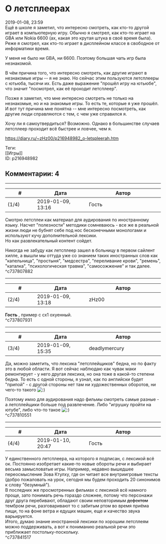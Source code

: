 О летсплеерах
=============

  
2019-01-08, 23:59  
 Ещё в школе я заметил, что интересно смотреть, как кто-то другой играет в компьютерную игру. Обычно я смотрел, как кто-то играет на GBA или Nokia 6600 (ах, какая это крутая штука в своё время была). Реже я смотрел, как кто-то играет в дисплейном классе в свободное от информатики время.   
   
 У меня не было ни GBA, ни 6600. Поэтому большая чать игр была незнакомой.   
   
 В чём причина того, что интересно смотреть, как другие играют в незнакомые игры -- я не знаю. Но сейчас этим пользуются летсплееры с ютьюба, тысячи их. Есть даже выражение "прошёл игру на ютьюбе", что значит "посмотрел, как её проходит летсплеер".   
   
 Позже я заметил, что мне интересно смотреть не только на незнакомые, но и на знакомые игры. То есть те, которые я уже прошёл. И вот тут причина мне понятна -- мне интересно посмотреть, как другие люди справляются с тем, с чем уже справился я.   
   
 Хочу ли я самоутвердиться? Возможно. Однако в большинстве случаев летсплеер проходит всё быстрее и ловчее, чем я.   
  
<https://diary.ru/~zHz00/p216948982_o-letspleerah.htm>  
  
Теги:  
[[Игры]]  
ID: p216948982  


Комментарии: 4
--------------

  


---



|         #         |              Дата              |                     Автор                     |           ID           |
| --- | --- | --- | --- |
| (1/4) | 2019-01-09, 13:16 | Гость | c737807882 |

  
 Смотрю летсплеи как материал для аудирования по иностранному языку. Насчет "полезности" методики сомневаюсь - все же в реальной жизни люди не бубнят себе под нос бесконечными монологами и используют кучу дополнительной лексики.   
 Но как развлекательный контент сойдет.   
   
 Никогда не забуду как летсплеер зашел в больницу в первом сайлент хилле, а вышли мы оттуда уже со знанием таких иностранных слов как "капельница", "простыня", "медсестра", "переливание крови", "ремень", "каталка", "психологическая травма", "самосожжение" и так далее.   
 ^c737807882

---



|         #         |              Дата              |                     Автор                     |           ID           |
| --- | --- | --- | --- |
| (2/4) | 2019-01-09, 13:18 | zHz00 | c737807931 |

  
  **Гость**  , пример с сх1 охуенный.   
 ^c737807931

---



|         #         |              Дата              |                     Автор                     |           ID           |
| --- | --- | --- | --- |
| (3/4) | 2019-01-09, 15:35 | deadlymercury | c737810551 |

  
 Да, можно заметить, что лексика "летсплейщиков" бедна, но по факту это в любой области. Я вот сейчас наблюдаю как чувак маки ремонтирует - у него другая лексика, но она тоже в какой-то степени бедна. То есть с одной стороны, я узнал, как по английски будет "припой" - с другой стороны нет там ни художественных оборотов, ни чего-то такого ![:)](http://static.diary.ru/picture/3.gif)   
   
 Поэтому имхо для аудирования надо фильмы смотреть самые разные - а летсплейщики больше под развлечение. Либо "игрушку пройти на ютубе", либо что-то такое ![:)](http://static.diary.ru/picture/3.gif)   
 ^c737810551

---



|         #         |              Дата              |                     Автор                     |           ID           |
| --- | --- | --- | --- |
| (4/4) | 2019-01-10, 20:47 | Гость | c737841517 |

  
 У единственного летсплеера, на которого я подписан, с лексикой всё ок. Постоянно изобретает какие-то новые обороты речи и выбирает весьма замысловатые игры. Например, недавно вышедшее переосмысление Зова Ктулху, где он читает все внутриигровые тексты (добро пожаловать на урок, сегодня мы будем проходить 20 синонимов к слову "безумный").   
 В последних же просмотренных фильмах с лексикой всё намного проще, зато понимать речь гораздо сложнее, потому что персонажи друг друга перебивают, обладают своим неповторимым  ~~дефектом~~  тембром речи, разговаривают то с забитым ртом во время приёма пищи, то на фоне ветра и едущих машин, еще и качество звука варьируется.   
 Итого, думаю знание иностранной лексики по хорошим летсплеям можно поддерживать, а вот к пониманию реальной речи это приближает постольку-поскольку.   
 ^c737841517